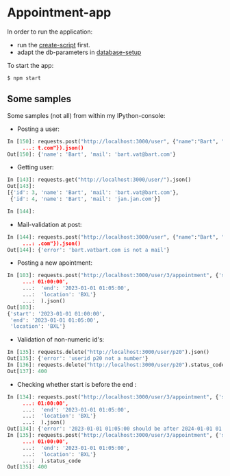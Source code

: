 # Appointment-app

In order to run the application:

* run the [create-script](users_and_appointments.sql) first.
* adapt the db-parameters in [database-setup](model/db.js)

To start the app:

~~~
$ npm start
~~~

## Some samples

Some samples (not all) from within my IPython-console:


* Posting a user:

~~~python
In [150]: requests.post("http://localhost:3000/user", {"name":"Bart", "mail":"bart.vat@bar
     ...: t.com"}).json()
Out[150]: {'name': 'Bart', 'mail': 'bart.vat@bart.com'}
~~~


* Getting user:

~~~python
In [143]: requests.get("http://localhost:3000/user/").json()
Out[143]: 
[{'id': 3, 'name': 'Bart', 'mail': 'bart.vat@bart.com'},
 {'id': 4, 'name': 'Bart', 'mail': 'jan.jan.com'}]

In [144]: 
~~~

* Mail-validation at post:

~~~python
In [144]: requests.post("http://localhost:3000/user", {"name":"Bart", "mail":"bart.vatbart
     ...: .com"}).json()
Out[144]: {'error': 'bart.vatbart.com is not a mail'}
~~~

* Posting a new apointment:

~~~python
In [103]: requests.post("http://localhost:3000/user/3/appointment", {'start': '2023-01-01 
     ...: 01:00:00',
     ...:  'end': '2023-01-01 01:05:00',
     ...:  'location': 'BXL'}
     ...:  ).json()
Out[103]: 
{'start': '2023-01-01 01:00:00',
 'end': '2023-01-01 01:05:00',
 'location': 'BXL'}
~~~

* Validation of non-numeric id's:

~~~python
In [135]: requests.delete("http://localhost:3000/user/p20").json()
Out[135]: {'error': 'userid p20 not a number'}
In [136]: requests.delete("http://localhost:3000/user/p20").status_code
Out[137]: 400

~~~

* Checking whether start is before the end :

~~~python
In [134]: requests.post("http://localhost:3000/user/3/appointment", {'start': '2024-01-01 
     ...: 01:00:00',
     ...:  'end': '2023-01-01 01:05:00',
     ...:  'location': 'BXL'}
     ...:  ).json()
Out[134]: {'error': '2023-01-01 01:05:00 should be after 2024-01-01 01:00:00'}
In [135]: requests.post("http://localhost:3000/user/3/appointment", {'start': '2024-01-01 
     ...: 01:00:00',
     ...:  'end': '2023-01-01 01:05:00',
     ...:  'location': 'BXL'}
     ...:  ).status_code
Out[135]: 400

~~~